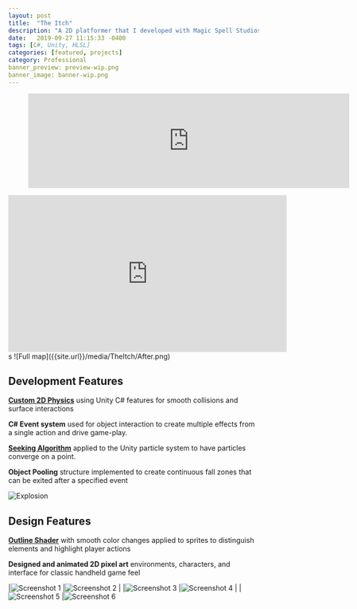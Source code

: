 ```yaml
---
layout: post
title:  "The Itch"
description: "A 2D platformer that I developed with Magic Spell Studios. It was a year long personal project during which I took the game from basic platforming physics to a full steam release"
date:   2019-09-27 11:15:33 -0400
tags: [C#, Unity, HLSL] 
categories: [featured, projects]
category: Professional
banner_preview: preview-wip.png
banner_image: banner-wip.png
---
```


<!--more-->

<figure>
<iframe src="https://store.steampowered.com/widget/1095520/" frameborder="0" width="646" height="190"></iframe>
</figure>

<iframe width="560" height="315" src="https://www.youtube.com/embed/7s0-IFvXH_A" frameborder="0" allow="accelerometer; autoplay; clipboard-write; encrypted-media; gyroscope; picture-in-picture" allowfullscreen></iframe>
s
![Full map]({{site.url}}/media/TheItch/After.png)

## Development Features

**[Custom 2D Physics]({{site.url}}/theitch/2018/12/12/custom-physics.html)** 
using Unity C# features for smooth collisions and surface interactions 

**C# Event system** used for object interaction to create multiple effects from a single action and drive game-play.

**[Seeking Algorithm]({{site.url}}/theitch/2018/12/11/particle-pursuit.html)** 
applied to the Unity particle system to have particles converge on a point. 

**Object Pooling** structure implemented to create continuous fall zones that can be exited after a specified event

![Explosion]({{site.url}}/media/TheItch/Explosion.gif)

## Design Features

**[Outline Shader]({{site.url}}/theitch/2019/02/10/outline-shader.html)**
with smooth color changes applied to sprites to distinguish elements and highlight player actions

**Designed and animated 2D pixel art** environments, characters, and interface for classic handheld game feel

|![Screenshot 1]({{site.url}}/media/TheItch/Screenshots/screenshot_large_01.png) |![Screenshot 2]({{site.url}}/media/TheItch/Screenshots/screenshot_large_02.png) | 
|![Screenshot 3]({{site.url}}/media/TheItch/Screenshots/screenshot_large_03.png) |![Screenshot 4]({{site.url}}/media/TheItch/Screenshots/screenshot_large_04.png) |
|![Screenshot 5]({{site.url}}/media/TheItch/Screenshots/screenshot_large_05.png) |![Screenshot 6]({{site.url}}/media/TheItch/Screenshots/screenshot_large_06.png) 